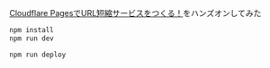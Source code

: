 [Cloudflare PagesでURL短縮サービスをつくる！](https://zenn.dev/yusukebe/articles/8e4e3831070adc#public%E3%82%92%E6%B6%88%E3%81%97%E3%81%A6%E3%81%8A%E3%81%8F)をハンズオンしてみた

```txt
npm install
npm run dev
```

```txt
npm run deploy
```
